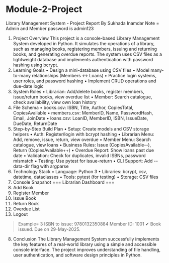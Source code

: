 # Module-2-Project
Library Management System - Project Report By Sukhada Inamdar
Note = Admin and Member password is admin123  

1. Project Overview
This project is a console-based Library Management System developed in Python. It simulates the operations of a library, such as managing books, registering members, issuing and returning books, and generating overdue reports. The system uses CSV files as a lightweight database and implements authentication with password hashing using bcrypt.
2. Learning Goals
• Design a mini-database using CSV files
• Model many-to-many relationships (Members ↔ Loans)
• Practice login systems, user roles, and password hashing
• Implement CRUD operations and due-date logic
3. System Roles
• Librarian: Add/delete books, register members, issue/return books, view overdue list
• Member: Search catalogue, check availability, view own loan history
4. File Schema
• books.csv: ISBN, Title, Author, CopiesTotal, CopiesAvailable
• members.csv: MemberID, Name, PasswordHash, Email, JoinDate
• loans.csv: LoanID, MemberID, ISBN, IssueDate, DueDate, ReturnDate
5. Step-by-Step Build Plan
• Setup: Create models and CSV storage helpers
• Auth: Register/login with bcrypt hashing
• Librarian Menu: Add, remove, issue, return, view overdue
• Member Menu: Search catalogue, view loans
• Business Rules: Issue (CopiesAvailable--), Return (CopiesAvailable++)
• Overdue Report: Show loans past due date
• Validation: Check for duplicates, invalid ISBNs, password mismatch
• Testing: Use pytest for issue-return
• CLI Support: Add --data-dir flag with argparse
6. Technology Stack
• Language: Python 3
• Libraries: bcrypt, csv, datetime, dataclasses
• Tools: pytest (for testing)
• Storage: CSV files
7. Console Snapshot
=== Librarian Dashboard ===
1. Add Book
2. Register Member
3. Issue Book
4. Return Book
5. Overdue List
6. Logout
> Example=
3
ISBN to issue: 9780132350884
Member ID: 1001
✔ Book issued. Due on 29-May-2025.
8. Conclusion
The Library Management System successfully implements the key features of a real-world library using a simple and accessible console interface. The project improves understanding of file handling, user authentication, and software design principles in Python.
 
